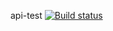 api-test [![Build status](https://ci.appveyor.com/api/projects/status/xrge2xn59d4ydgq8?svg=true)](https://ci.appveyor.com/project/ZiminAleksey/api-test)
